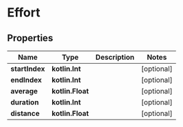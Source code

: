 
# Effort

## Properties
Name | Type | Description | Notes
------------ | ------------- | ------------- | -------------
**startIndex** | **kotlin.Int** |  |  [optional]
**endIndex** | **kotlin.Int** |  |  [optional]
**average** | **kotlin.Float** |  |  [optional]
**duration** | **kotlin.Int** |  |  [optional]
**distance** | **kotlin.Float** |  |  [optional]



